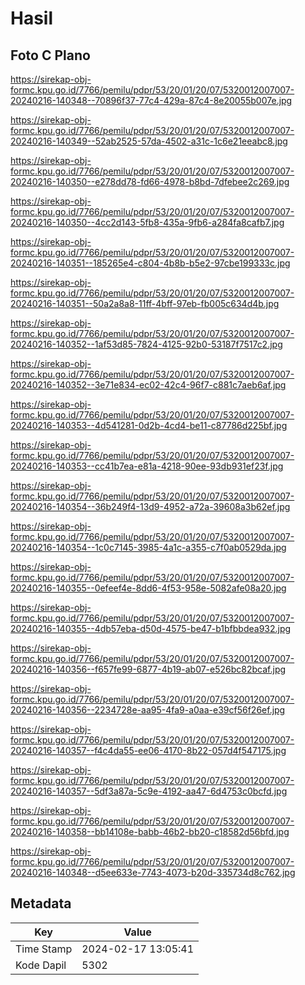 # Hasil

## Foto C Plano

https://sirekap-obj-formc.kpu.go.id/7766/pemilu/pdpr/53/20/01/20/07/5320012007007-20240216-140348--70896f37-77c4-429a-87c4-8e20055b007e.jpg

https://sirekap-obj-formc.kpu.go.id/7766/pemilu/pdpr/53/20/01/20/07/5320012007007-20240216-140349--52ab2525-57da-4502-a31c-1c6e21eeabc8.jpg

https://sirekap-obj-formc.kpu.go.id/7766/pemilu/pdpr/53/20/01/20/07/5320012007007-20240216-140350--e278dd78-fd66-4978-b8bd-7dfebee2c269.jpg

https://sirekap-obj-formc.kpu.go.id/7766/pemilu/pdpr/53/20/01/20/07/5320012007007-20240216-140350--4cc2d143-5fb8-435a-9fb6-a284fa8cafb7.jpg

https://sirekap-obj-formc.kpu.go.id/7766/pemilu/pdpr/53/20/01/20/07/5320012007007-20240216-140351--185265e4-c804-4b8b-b5e2-97cbe199333c.jpg

https://sirekap-obj-formc.kpu.go.id/7766/pemilu/pdpr/53/20/01/20/07/5320012007007-20240216-140351--50a2a8a8-11ff-4bff-97eb-fb005c634d4b.jpg

https://sirekap-obj-formc.kpu.go.id/7766/pemilu/pdpr/53/20/01/20/07/5320012007007-20240216-140352--1af53d85-7824-4125-92b0-53187f7517c2.jpg

https://sirekap-obj-formc.kpu.go.id/7766/pemilu/pdpr/53/20/01/20/07/5320012007007-20240216-140352--3e71e834-ec02-42c4-96f7-c881c7aeb6af.jpg

https://sirekap-obj-formc.kpu.go.id/7766/pemilu/pdpr/53/20/01/20/07/5320012007007-20240216-140353--4d541281-0d2b-4cd4-be11-c87786d225bf.jpg

https://sirekap-obj-formc.kpu.go.id/7766/pemilu/pdpr/53/20/01/20/07/5320012007007-20240216-140353--cc41b7ea-e81a-4218-90ee-93db931ef23f.jpg

https://sirekap-obj-formc.kpu.go.id/7766/pemilu/pdpr/53/20/01/20/07/5320012007007-20240216-140354--36b249f4-13d9-4952-a72a-39608a3b62ef.jpg

https://sirekap-obj-formc.kpu.go.id/7766/pemilu/pdpr/53/20/01/20/07/5320012007007-20240216-140354--1c0c7145-3985-4a1c-a355-c7f0ab0529da.jpg

https://sirekap-obj-formc.kpu.go.id/7766/pemilu/pdpr/53/20/01/20/07/5320012007007-20240216-140355--0efeef4e-8dd6-4f53-958e-5082afe08a20.jpg

https://sirekap-obj-formc.kpu.go.id/7766/pemilu/pdpr/53/20/01/20/07/5320012007007-20240216-140355--4db57eba-d50d-4575-be47-b1bfbbdea932.jpg

https://sirekap-obj-formc.kpu.go.id/7766/pemilu/pdpr/53/20/01/20/07/5320012007007-20240216-140356--f657fe99-6877-4b19-ab07-e526bc82bcaf.jpg

https://sirekap-obj-formc.kpu.go.id/7766/pemilu/pdpr/53/20/01/20/07/5320012007007-20240216-140356--2234728e-aa95-4fa9-a0aa-e39cf56f26ef.jpg

https://sirekap-obj-formc.kpu.go.id/7766/pemilu/pdpr/53/20/01/20/07/5320012007007-20240216-140357--f4c4da55-ee06-4170-8b22-057d4f547175.jpg

https://sirekap-obj-formc.kpu.go.id/7766/pemilu/pdpr/53/20/01/20/07/5320012007007-20240216-140357--5df3a87a-5c9e-4192-aa47-6d4753c0bcfd.jpg

https://sirekap-obj-formc.kpu.go.id/7766/pemilu/pdpr/53/20/01/20/07/5320012007007-20240216-140358--bb14108e-babb-46b2-bb20-c18582d56bfd.jpg

https://sirekap-obj-formc.kpu.go.id/7766/pemilu/pdpr/53/20/01/20/07/5320012007007-20240216-140348--d5ee633e-7743-4073-b20d-335734d8c762.jpg


## Metadata

| Key        | Value               |
| ---------- | ------------------- |
| Time Stamp | 2024-02-17 13:05:41 |
| Kode Dapil | 5302                |



